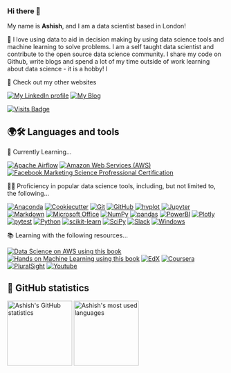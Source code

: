 ### Hi there 👋

<!--
**ashishthanki/ashishthanki** is a ✨ _special_ ✨ repository because its `README.md` (this file) appears on your GitHub profile.

Here are some ideas to get you started:

- 🔭 I’m currently working on ...
- 🌱 I’m currently learning ...
- 👯 I’m looking to collaborate on ...
- 🤔 I’m looking for help with ...
- 💬 Ask me about ...
- 📫 How to reach me: ...
- 😄 Pronouns: ...
- ⚡ Fun fact: ...
-->

My name is **Ashish**, and I am a data scientist based in London!

💛 I love using data to aid in decision making by using data science tools and machine learning to solve problems. I am a self taught data scientist and contribute to the open source data science community. I share my code on Github, write blogs and spend a lot of my time outside of work learning about data science - it is a hobby!   I  


🔭 Check out my other websites

[![My LinkedIn profile](https://img.shields.io/badge/-AThanki/-0A66C2?style=for-the-badge&logo=LinkedIn&logoColor=FFFFFF)](https://www.linkedin.com/in/athanki/)
[![My Blog](https://img.shields.io/badge/-My%20Blog-grey?style=for-the-badge&logo=Blog&logoColor=grey)](https://ashishthanki.github.io/blog)

[![Visits Badge](https://shields-io-visitor-counter.herokuapp.com/badge?page=AshsishThanki.AshishThanki&color=1D70B8&style=for-the-badge&logo=GitHub&logoColor=FFFFFF)](https://github.com/ashishthanki)

## 🌍🛠 Languages and tools 

🌱 Currently Learning...

[![Apache Airflow](https://img.shields.io/badge/-Apache%20Airflow-017CEE?style=for-the-badge&logo=Apache%20Airflow&logoColor=FFFFFF)](https://airflow.apache.org/)
[![Amazon Web Services (AWS)](https://img.shields.io/badge/-AWS%20Sagemaker-232F3E?style=for-the-badge&logo=Amazon%20AWS&logoColor=FFFFFF)](https://aws.amazon.com/)
[![Facebook Marketing Science Profressional Certification](https://img.shields.io/badge/-Facebook-navy?style=for-the-badge&logo=Facebook%20AWS&logoColor=blue)](https://www.facebook.com/business/learn/certification/exams/200-101-exam)

👨‍💻 Proficiency in popular data science tools, including, but not limited to, the following...

[![Anaconda](https://img.shields.io/badge/-Anaconda-44A833?style=for-the-badge&logo=Anaconda&logoColor=FFFFFF)](https://www.anaconda.com/)
[![Cookiecutter](https://img.shields.io/badge/-Cookiecutter-D4AA00?style=for-the-badge&logo=Cookiecutter&logoColor=FFFFFF)](https://cookiecutter.readthedocs.io/)
[![Git](https://img.shields.io/badge/-Git-F05032?style=for-the-badge&logo=Git&logoColor=FFFFFF)](https://git-scm.com/)
[![GitHub](https://img.shields.io/badge/-GitHub-181717?style=for-the-badge&logo=GitHub&logoColor=FFFFFF)](https://www.github.com/)
[![hvplot](https://img.shields.io/badge/-hvplot-181717?style=for-the-badge&logo=hvplot&logoColor=FFFFFF)](https://hvplot.holoviz.org/)
[![Jupyter](https://img.shields.io/badge/-Jupyter-F37626?style=for-the-badge&logo=Jupyter&logoColor=FFFFFF)](https://jupyter.org/)
[![Markdown](https://img.shields.io/badge/-Markdown-000000?style=for-the-badge&logo=Markdown&logoColor=FFFFFF)](https://daringfireball.net/projects/markdown/)
[![Microsoft Office](https://img.shields.io/badge/-Microsoft%20Office-D83B01?style=for-the-badge&logo=Microsoft%20Office&logoColor=FFFFFF)](https://www.office.com/)
[![NumPy](https://img.shields.io/badge/-NumPy-013243?style=for-the-badge&logo=NumPy&logoColor=FFFFFF)](https://numpy.org/)
[![pandas](https://img.shields.io/badge/-pandas-150458?style=for-the-badge&logo=pandas&logoColor=FFFFFF)](https://pandas.pydata.org/)
[![PowerBI](https://img.shields.io/badge/-PowerBI-F2C811?style=for-the-badge&logo=Power-BI&logoColor=000000)](https://powerbi.microsoft.com/)
[![Plotly](https://img.shields.io/badge/-Plotly-3F4F75?style=for-the-badge&logo=Plotly&logoColor=FFFFFF)](https://plotly.com/)
[![pytest](https://img.shields.io/badge/-pytest-0A9EDC?style=for-the-badge&logo=pytest&logoColor=FFFFFF)](https://docs.pytest.org/)
[![Python](https://img.shields.io/badge/-Python-3776AB?style=for-the-badge&logo=Python&logoColor=FFFFFF)](https://www.python.org/)
[![scikit-learn](https://img.shields.io/badge/-scikit--learn-F7931E?style=for-the-badge&logo=scikit-learn&logoColor=FFFFFF)](https://scikit-learn.org/)
[![SciPy](https://img.shields.io/badge/-SciPy-8CAAE6?style=for-the-badge&logo=SciPy&logoColor=FFFFFF)](https://www.scipy.org/)
[![Slack](https://img.shields.io/badge/-Slack-4A154B?style=for-the-badge&logo=Slack&logoColor=FFFFFF)](https://slack.com/)
[![Windows](https://img.shields.io/badge/-Windows-0078D6?style=for-the-badge&logo=Windows&logoColor=FFFFFF)](https://www.microsoft.com/en-gb/windows/)


📚 Learning with the following resources...

[![Data Science on AWS using this book](https://img.shields.io/badge/-oreilly-0085CA?style=for-the-badge&logo=oreilly&logoColor=FFFFFF)](https://www.oreilly.com/library/view/data-science-on/9781492079385/)
[![Hands on Machine Learning using this book](https://img.shields.io/badge/-oreilly-0085CA?style=for-the-badge&logo=oreilly&logoColor=FFFFFF)](https://www.oreilly.com/library/view/hands-on-machine-learning/9781492032632/)
[![EdX](https://img.shields.io/badge/-edx-0085CA?style=for-the-badge&logo=edx&logoColor=FFFFFF)](https://www.edx.org/)
[![Coursera](https://img.shields.io/badge/-Coursera-0056D2?style=for-the-badge&logo=Coursera&logoColor=FFFFFF)](https://www.coursera.org/)
[![PluralSight](https://img.shields.io/badge/-Pluralsight-F15B2A?style=for-the-badge&logo=Pluralsight&logoColor=FFFFFF)](https://www.pluralsight.com/)
[![Youtube](https://img.shields.io/badge/-Youtube-F15B2A?style=for-the-badge&logo=Youtube&logoColor=FFFFFF)](https://www.Youtube.com/)

## 🧮 GitHub statistics

<p>
    <img height="150" src="https://github-readme-stats.vercel.app/api?username=ashishthanki&count_private=true&show_icons=true&hide_title=true" alt="Ashish's GitHub statistics">
    <img height="150" src="https://github-readme-stats.vercel.app/api/top-langs/?username=ashishthanki&layout=compact&custom_title=Most%20used%20languages" alt="Ashish's most used languages">
</p>
